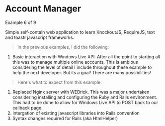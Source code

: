 Account Manager
==============	
Example 6 of 9


Simple self-contain web application to learn 
KnockoutJS, RequireJS, text and toastr javascript 
frameworks. 

> In the previous examples, I did the following:

1) Basic interaction with Windows Live API. After all
   the point to starting all this was to manage
   multiple online accounts. This is ambious considering
   the level of detail I include throughout these 
   example to help the next developer. But its a goal!
   There are many possibilities!

> Here's what to expect from this example:

1) Replaced Nginx server with WEBrick. This was a major
   undertaken considering installing and configuring
   the Ruby and Rails environment. This had to be done
   to allow for Windows Live API to POST back to our
   callback page.
 2) Intergation of existing javascript libraries into
	Rails convention
3) Syntax changes required for Rails (aka HtmlHelper)


